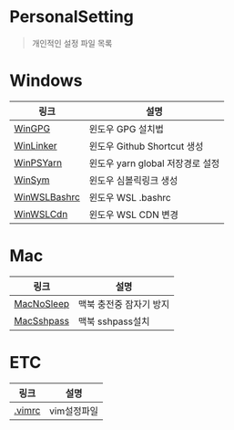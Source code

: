 # PersonalSetting
> 개인적인 설정 파일 목록

Windows
===

| 링크 | 설명 |
| --- | --- |
| [WinGPG](https://help.github.com/en/articles/telling-git-about-your-signing-key) | 윈도우 GPG 설치법 |
| [WinLinker](https://anoldstory.github.io/Setting/WinLinker) | 윈도우 Github Shortcut 생성 |
| [WinPSYarn](https://anoldstory.github.io/Setting/WinPSYarn) | 윈도우 yarn global 저장경로 설정 | [WinSandBox](https://anoldstory.github.io/Setting/WinSandBox.wsb) | 윈도우 샌드박스 인터넷 익스플로러 자동실행 |
| [WinSym](https://anoldstory.github.io/Setting/WinSym) | 윈도우 심볼릭링크 생성 |
| [WinWSLBashrc](https://anoldstory.github.io/Setting/WinWSLBashrc) | 윈도우 WSL .bashrc |
| [WinWSLCdn](https://anoldstory.github.io/Setting/WinWSLCdn) | 윈도우 WSL CDN 변경 |

Mac
===
| 링크 | 설명 |
| --- | --- |
| [MacNoSleep](https://anoldstory.github.io/Setting/MacNoSleep) | 맥북 충전중 잠자기 방지 |
| [MacSshpass](https://anoldstory.github.io/Setting/MacSshpass) | 맥북 sshpass설치  |


ETC
===
| 링크 | 설명 |
| --- | --- |
| [.vimrc](https://raw.githubusercontent.com/AnOldStory/Setting/master/.vimrc) | vim설정파일 |


<!--
| []() | test |
| [이름](파일링크주소) | 설명 |
-->
